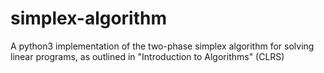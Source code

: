 # simplex-algorithm

A python3 implementation of the two-phase simplex algorithm for solving linear programs, as outlined in "Introduction to Algorithms" (CLRS)
